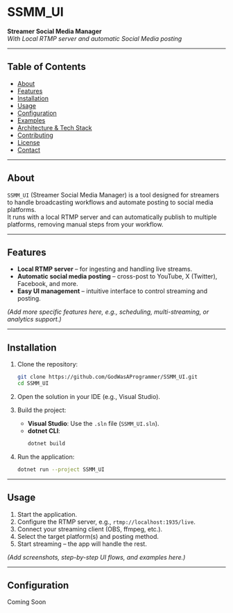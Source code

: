 ﻿# SSMM_UI

**Streamer Social Media Manager**  
*With Local RTMP server and automatic Social Media posting*

---

## Table of Contents

- [About](#about)  
- [Features](#features)  
- [Installation](#installation)  
- [Usage](#usage)  
- [Configuration](#configuration)  
- [Examples](#examples)  
- [Architecture & Tech Stack](#architecture--tech-stack)  
- [Contributing](#contributing)  
- [License](#license)  
- [Contact](#contact)

---

## About

`SSMM_UI` (Streamer Social Media Manager) is a tool designed for streamers to handle broadcasting workflows and automate posting to social media platforms.  
It runs with a local RTMP server and can automatically publish to multiple platforms, removing manual steps from your workflow.

---

## Features

- **Local RTMP server** – for ingesting and handling live streams.  
- **Automatic social media posting** – cross-post to YouTube, X (Twitter), Facebook, and more.  
- **Easy UI management** – intuitive interface to control streaming and posting.  

*(Add more specific features here, e.g., scheduling, multi-streaming, or analytics support.)*

---

## Installation

1. Clone the repository:
    ```bash
    git clone https://github.com/GodWasAProgrammer/SSMM_UI.git
    cd SSMM_UI
    ```

2. Open the solution in your IDE (e.g., Visual Studio).

3. Build the project:
    - **Visual Studio**: Use the `.sln` file (`SSMM_UI.sln`).  
    - **dotnet CLI**:  
      ```bash
      dotnet build
      ```

4. Run the application:
    ```bash
    dotnet run --project SSMM_UI
    ```
  
---

## Usage

1. Start the application.  
2. Configure the RTMP server, e.g., `rtmp://localhost:1935/live`.  
3. Connect your streaming client (OBS, ffmpeg, etc.).  
4. Select the target platform(s) and posting method.  
5. Start streaming – the app will handle the rest.  

*(Add screenshots, step-by-step UI flows, and examples here.)*

---

## Configuration

Coming Soon
